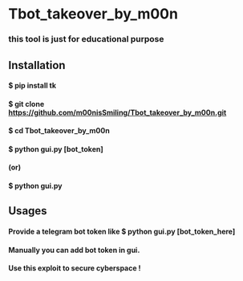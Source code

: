 # Tbot_takeover_by_m00n
### this tool is just for educational purpose

## Installation

#### $ pip install tk
#### $ git clone https://github.com/m00nisSmiling/Tbot_takeover_by_m00n.git
#### $ cd Tbot_takeover_by_m00n
#### $ python gui.py [bot_token] 
####           (or)
#### $ python gui.py

## Usages

#### Provide a telegram bot token like $ python gui.py [bot_token_here]
#### Manually you can add bot token in gui.
#### Use this exploit to secure cyberspace !
